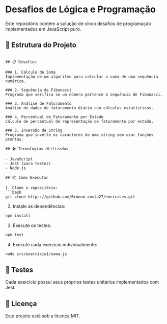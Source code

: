 # Desafios de Lógica e Programação

Este repositório contém a solução de cinco desafios de programação implementados em JavaScript puro.

## 🚀 Estrutura do Projeto

```

## 📋 Desafios

### 1. Cálculo de Soma
Implementação de um algoritmo para calcular a soma de uma sequência numérica.

### 2. Sequência de Fibonacci
Programa que verifica se um número pertence à sequência de Fibonacci.

### 3. Análise de Faturamento
Análise de dados de faturamento diário com cálculos estatísticos.

### 4. Percentual de Faturamento por Estado
Cálculo de percentual de representação de faturamento por estado.

### 5. Inversão de String
Programa que inverte os caracteres de uma string sem usar funções prontas.

## 🛠️ Tecnologias Utilizadas

- JavaScript
- Jest (para testes)
- Node.js

## 📦 Como Executar

1. Clone o repositório:
```bash
git clone https://github.com/Brunno-costa27/exercises.git
```

2. Instale as dependências:
```bash
npm install
```

3. Execute os testes:
```bash
npm test
```

4. Execute cada exercício individualmente:
```bash
node src/exercicio1/soma.js
```

## 🧪 Testes

Cada exercício possui seus próprios testes unitários implementados com Jest.

## 📝 Licença

Este projeto está sob a licença MIT.
